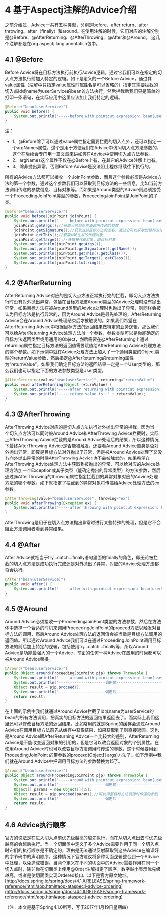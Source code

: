 # 4 基于Aspectj注解的Advice介绍

之前介绍过，Advice一共有五种类型，分别是before、after return、after throwing、after（finally）和around。在使用注解的时候，它们对应的注解分别是@Before、@AfterReturning、@AfterThrowing、@After和@Around。 这几个注解都是在org.aspectj.lang.annotation包中。

## 4.1 @Before
Before Advice将在目标方法执行前执行Advice逻辑，通过它我们可以在指定的切入点方法执行前加入特定的逻辑。如下是定义的一个Before Advice，通过其value属性（注解中只指定value属性时属性名是可以省略的）指定其需要拦截的切入点id或name为userService的bean的方法执行，然后拦截后我们只是简单的打印一条语句，在实际应用中这里应该加上我们特定的逻辑。
```java
@Before("bean(userService)")
public void before() {
	System.out.println("-----before with pointcut expression: bean(userService)------");
}
```
注：
* 1、@Before除了可以通过value属性指定需要拦截的切入点外，还可以指定一个argNames属性，这个是用于方便我们在Advice中访问切入点方法参数的，这个在后续会专门用一篇文章来讲如何在Advice中使用切入点方法参数。
* 2、argNames这个属性不仅在@Before上有，在其它的Advice注解上也有。
* 3、除非抛出异常，否则Before Advice是没法阻止程序继续往下执行的。
	
所有的Advice方法都可以接收一个JoinPoint参数，而且这个参数必须是Advice方法的第一个参数，通过这个参数我们可以获取到目标方法的一些信息，比如当前方法调用传递的参数信息、目标对象等。而如果是Around类型的Advice则必须接受一个ProceedingJoinPoint类型的参数，ProceedingJoinPoint是JoinPoint的子类。
```java
@Before("bean(userService)")
public void before(JoinPoint joinPoint) {
	System.out.println("-----before with pointcut expression: bean(userService)------");
	joinPoint.getArgs();//获取当前目标方法调用传递的参数
	joinPoint.getSignature();//获取当前目标方法的签名，通过它可以获取到目标方法名
	joinPoint.getThis();//获取AOP生成的代理对象
	joinPoint.getTarget();//获取被代理对象，即目标对象
	System.out.println(joinPoint.getArgs());
	System.out.println(joinPoint.getSignature().getName());
	System.out.println(joinPoint.getThis().getClass());
	System.out.println(joinPoint.getTarget().getClass());
	System.out.println(joinPoint.toString());
}
```

## 4.2 @AfterReturning
AfterReturning Advice对应的是切入点方法正常执行完的拦截，即切入点方法执行时没有对外抛出异常，包括在目标方法被Around类型的Advice处理时没有抛出异常，如果目标方法在被Around类型的Advice处理时也抛出了异常，则同样会被认为目标方法是执行异常的，因为Around Advice是最先处理的，AfterReturning Advice会在Around Advice处理结束后才被触发的。如果我们希望在AfterReturning Advice中根据目标方法的返回结果做特定的业务逻辑，那么我们可以给AfterReturning Advice处理方法加一个参数，参数类型可以是你能确定的目标方法返回类型或用通用的Object，然后需要在@AfterReturning上通过returning属性指定目标方法的返回值需要赋值给AfterReturning Advice处理方法的哪个参数。如下示例中就在Advice处理方法上加入了一个通用类型的Object类型的returnValue参数，然后指定@AfterReturning的returning属性为“returnValue”。如果我们确定目标方法的返回结果一定是一个User类型的，那么我们也可以指定下面的方法参数类型是User类型。
```java
@AfterReturning(value="bean(userService)", returning="returnValue")
public void afterReturning(Object returnValue) {
	System.out.println("-----after returning with pointcut expression: bean(userService)------");
	System.out.println("-----return value is: " + returnValue);
}
```
## 4.3 @AfterThrowing
AfterThrowing Advice对应的是切入点方法执行对外抛出异常的拦截。因为当一个切入点方法可以同时被Around Advice和AfterThrowing Advice拦截时，实际上AfterThrowing Advice拦截的是Around Advice处理后的结果，所以这种情况下最终AfterThrowing Advice是否能被触发，还要看Around Advice自身是否对外抛出异常，即算是目标方法对外抛出了异常，但是被Around Advice处理了又没有向外抛出异常的时候AfterThrowing Advice也不会被触发的。如果希望在AfterThrowing Advice处理方法中获取到被抛出的异常，可以给对应的Advice处理方法加一个Exception或其子类型（能确定抛出的异常类型）的方法参数，然后通过@AfterThrowing的throwing属性指定拦截到的异常对象对应的Advice处理方法的哪个参数。如下就指定了拦截到的异常对象将传递给Advice处理方法的ex参数。
```java
@AfterThrowing(value="bean(userService)", throwing="ex")
public void afterThrowing(Exception ex) {
	System.out.println("-----after throwing with pointcut expression: bean(userService)------" + ex);
}
```
AfterThrowing是用于在切入点方法抛出异常时进行某些特殊的处理，但是它不会阻止方法调用者看到异常结果。

## 4.4 @After
After Advice就相当于try…catch…finally语句里面的finally的角色，即无论被拦截的切入点方法是成功执行完成还是对外抛出了异常，对应的Advice处理方法都将会执行。
```java
@After("bean(userService)")
public void after() {
	System.out.println("-----after with pointcut expression: bean(userService)------");
}
```

## 4.5 @Around
Around Advice必须接收一个ProceedingJoinPoint类型的方法参数，然后在方法体中选择一个合适的时机来调用ProceedingJoinPoint的proceed方法以触发对目标方法的调用，然后Around Advice处理方法的返回值会被当做是目标方法调用的返回值。所以通过Around Advice我们可以在通过ProceedingJoinPoint调用目标方法的前后加上特定的逻辑，包括使用try…catch…finally等，所以Around Advice是功能最强大的一个Advice，前面的任何一种Advice在应用的时候都可以被Around Advice替换。
```java
@Around("bean(userService)")
public Object around(ProceedingJoinPoint pjp) throws Throwable {
	System.out.println("-----around with pointcut expression: bean(userService)------");
	System.out.println("---------------------调用前---------------------");
	Object result = pjp.proceed();
	System.out.println("---------------------调用后---------------------");
	return result;
}
```
在上面的示例中我们就通过Around Advice拦截了id或name为userService的bean的所有方法调用，把真实的目标方法的返回结果返回去了。而实际上我们这里还可以修改目标方法的返回结果，比如常用的就是Spring的缓存会通过Around Advice在调用目标方法前先从缓存中获取结果，如果获取到了则直接返回。这也是Around Advice跟AfterReturning Advice一个比较大的差别，AfterReturning Advice是不能改变返回对象的引用的，但是它可以改变返回对象的个别属性。在使用Around Advice时也可以改变目标方法调用时传递的参数，这个时候要用到ProceedingJoinPoint 的带参数的proceed(Object[] args)方法了。如下示例中我们就在Around Advice中把调用目标方法的参数替换为15了。
```java
@Around("bean(userService)")
public Object around(ProceedingJoinPoint pjp) throws Throwable {
	System.out.println("-----around with pointcut expression: bean(userService)------");
	System.out.println("---------------------调用前---------------------");
	Object[] params = new Object[]{15};
	Object result = pjp.proceed(params);//可以调整目标方法调用时传递的参数
	System.out.println("---------------------调用后---------------------");
	return result;
}
```

## 4.6 Advice执行顺序
官方的说法是在进入切入点前优先级越高的越先执行，而在从切入点出去时优先级越高的会越后执行。当一个切面类中定义了多个Advice需要作用于同一个切入点时它们的执行顺序是不确定的，理由是无法通过反射获取到这些Advice在编译好的字节码中的声明顺序，这种情况下官方建议将多种切面逻辑整合到一个Advice中处理，以免造成错误。当两个定义在不同的切面中的Advice需要作用在同一个切入点时，除非你在切面类上使用@Order注解指定了顺序，数字越小表示优先级越高，或者是使切面类实现Ordered接口。以下是官方原文地址。
[http://docs.spring.io/spring/docs/4.1.0.RELEASE/spring-framework-reference/html/aop.html#aop-ataspectj-advice-ordering](http://docs.spring.io/spring/docs/4.1.0.RELEASE/spring-framework-reference/html/aop.html#aop-ataspectj-advice-ordering)  

（注：本文是基于Spring4.1.0所写，写于2017年1月19日星期四）